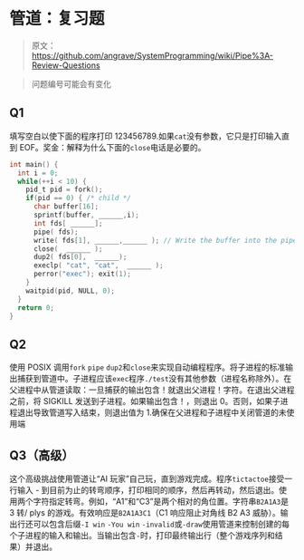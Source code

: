 # 管道：复习题

> 原文：<https://github.com/angrave/SystemProgramming/wiki/Pipe%3A-Review-Questions>

> 问题编号可能会有变化

## Q1

填写空白以使下面的程序打印 123456789.如果`cat`没有参数，它只是打印输入直到 EOF。奖金：解释为什么下面的`close`电话是必要的。

```c
int main() {
  int i = 0;
  while(++i < 10) {
    pid_t pid = fork();
    if(pid == 0) { /* child */
      char buffer[16];
      sprintf(buffer, ______,i);
      int fds[ ______];
      pipe( fds);
      write( fds[1], ______,______ ); // Write the buffer into the pipe
      close(  ______ );
      dup2( fds[0],  ______);
      execlp( "cat", "cat",  ______ );
      perror("exec"); exit(1);
    }
    waitpid(pid, NULL, 0);
  }
  return 0;
}
```

## Q2

使用 POSIX 调用`fork` `pipe` `dup2`和`close`来实现自动编程程序。将子进程的标准输出捕获到管道中。子进程应该`exec`程序`./test`没有其他参数（进程名称除外）。在父进程中从管道读取：一旦捕获的输出包含！就退出父进程！字符。在退出父进程之前，将 SIGKILL 发送到子进程。如果输出包含！，则退出 0。否则，如果子进程退出导致管道写入结束，则退出值为 1.确保在父进程和子进程中关闭管道的未使用端

## Q3（高级）

这个高级挑战使用管道让“AI 玩家”自己玩，直到游戏完成。程序`tictactoe`接受一行输入 - 到目前为止的转弯顺序，打印相同的顺序，然后再转动，然后退出。使用两个字符指定转弯。例如，“A1”和“C3”是两个相对的角位置。字符串`B2A1A3`是 3 转/ plys 的游戏。有效响应是`B2A1A3C1`（C1 响应阻止对角线 B2 A3 威胁）。输出行还可以包含后缀`-I win` `-You win` `-invalid`或`-draw`使用管道来控制创建的每个子进程的输入和输出。当输出包含`-`时，打印最终输出行（整个游戏序列和结果）并退出。